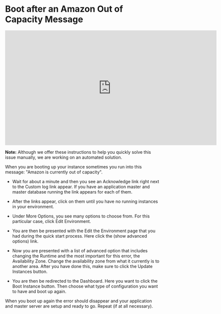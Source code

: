# Boot after an Amazon Out of Capacity Message

<html>
<iframe src="http://player.vimeo.com/video/16323186?title=0&amp;byline=0&amp;portrait=0&amp;color=ffffff" width="690" height="375" frameborder="0"></iframe>
</html>

**Note:** Although we offer these instructions to help you quickly solve this issue manually, we are working on an automated solution.

When you are booting up your instance sometimes you run into this message: "Amazon is currently out of capacity".

* Wait for about a minute and then you see an Acknowledge link right next to the Custom log link appear. If you have an application master and master database running the link appears for each of them.

* After the links appear, click on them until you have no running instances in your environment.

* Under More Options, you see many options to choose from. For this particular case, click Edit Environment.

* You are then be presented with the Edit the Environment page that you had during the quick start process. Here click the (show advanced options) link.

* Now you are presented with a list of advanced option that includes changing the Runtime and the most important for this error, the Availability Zone. Change the availability zone from what it currently is to another area. After you have done this, make sure to click the Update Instances button.

* You are then be redirected to the Dashboard. Here you want to click the Boot Instance button. Then choose what type of configuration you want to have and boot up again.

When you boot up again the error should disappear and your application and master server are setup and ready to go.  Repeat (if at all necessary).